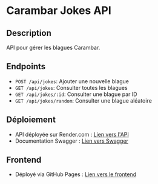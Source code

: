 # Carambar Jokes API

## Description
API pour gérer les blagues Carambar.

## Endpoints
- `POST /api/jokes`: Ajouter une nouvelle blague
- `GET /api/jokes`: Consulter toutes les blagues
- `GET /api/jokes/:id`: Consulter une blague par ID
- `GET /api/jokes/random`: Consulter une blague aléatoire

## Déploiement
- API déployée sur Render.com : [Lien vers l'API](https://carambar-jokes.onrender.com)
- Documentation Swagger : [Lien vers Swagger](https://votre-api.render.com/api-docs)

## Frontend
- Déployé via GitHub Pages : [Lien vers le frontend](https://marinaraskevich.github.io/carambar-jokes-api/public/index.html)

